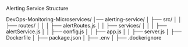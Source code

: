 Alerting Service Structure

DevOps-Monitoring-Microservices/
│── alerting-service/
│   ├── src/
│   │   ├── routes/
│   │   │   ├── alertRoutes.js
│   │   ├── services/
│   │   │   ├── alertService.js
│   │   ├── config.js
│   │   ├── app.js
│   │   ├── server.js
│   ├── Dockerfile
│   ├── package.json
│   ├── .env
│   ├── .dockerignore
